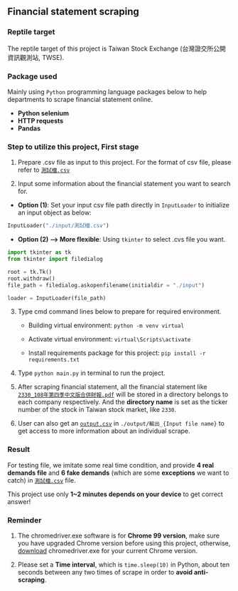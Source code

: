 <h2>Financial statement scraping</h2>

### Reptile target

The reptile target of this project is Taiwan Stock Exchange (台灣證交所公開資訊觀測站, TWSE).
<br>

### Package used

Mainly using `Python` programming language packages below to help departments to scrape financial statement online.

- **Python selenium**
- **HTTP requests**
- **Pandas**

### Step to utilize this project, First stage

1. Prepare .csv file as input to this project. For the format of csv file, please refer to [`測試檔.csv`](https://github.com/domingo1021/Financial-Statement-Scraping/blob/main/input/%E6%B8%AC%E8%A9%A6%E6%AA%94.csv)

2. Input some information about the financial statement you want to search for.

- **Option (1)**: Set your input csv file path directly in `InputLoader` to initialize an input object as below:

```python
InputLoader("./input/測試檔.csv")
```

- **Option (2) --> More flexible**: Using `tkinter` to select .cvs file you want.

```python
import tkinter as tk
from tkinter import filedialog

root = tk.Tk()
root.withdraw()
file_path = filedialog.askopenfilename(initialdir = "./input")

loader = InputLoader(file_path)
```

3. Type cmd command lines below to prepare for required environment.

   - Building virtual environment: `python -m venv virtual`

   - Activate virtual environment: `virtual\Scripts\activate`

   - Install requirements package for this project: `pip install -r requirements.txt`

4. Type `python main.py` in terminal to run the project.

5. After scraping financial statement, all the financial statement like
   [`2330_108年第四季中文版合併財報.pdf`](https://github.com/domingo1021/Financial-Statement-Scraping/blob/main/2330/2330_108年第四季中文版合併財報.pdf) will be stored in a directory belongs to each company respectively. And the **directory name** is set as the ticker number of the stock in Taiwan stock market, like `2330`.

6. User can also get an [`output.csv`](https://github.com/domingo1021/Financial-Statement-Scraping/tree/main/output/輸出_測試檔.csv) in `./output/輸出_{Input file name}` to get access to more information about an individual scrape.

### Result

For testing file, we imitate some real time condition, and provide **4 real demands file** and **6 fake demands** (which are some **exceptions** we want to catch) in [`測試檔.csv`](https://github.com/domingo1021/Financial-Statement-Scraping/blob/main/input/%E6%B8%AC%E8%A9%A6%E6%AA%94.csv) file.

This project use only **1~2 minutes depends on your device** to get correct answer!

### Reminder

1. The chromedriver.exe software is for **Chrome 99 version**, make sure you have upgraded Chrome version before using this project, otherwise, [download](https://chromedriver.chromium.org/downloads) chromedriver.exe for your current Chrome version.

2. Please set a **Time interval**, which is `time.sleep(10)` in Python, about ten seconds between any two times of scrape in order to **avoid anti-scraping**.
